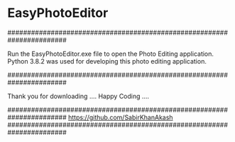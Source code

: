 # EasyPhotoEditor
#######################################################################

Run the EasyPhotoEditor.exe file to open the Photo Editing application. 
Python 3.8.2 was used for developing this photo editing application.

#######################################################################

Thank you for downloading .... Happy Coding ....

####################################################################### 
https://github.com/SabirKhanAkash 
#######################################################################
 
